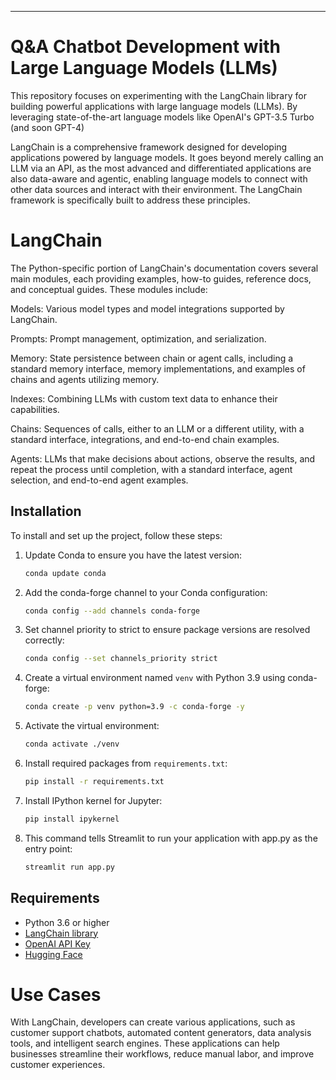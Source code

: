 ---

# Q&A Chatbot Development with Large Language Models (LLMs)
This repository focuses on experimenting with the LangChain library for building powerful applications with large language models (LLMs). By leveraging state-of-the-art language models like OpenAI's GPT-3.5 Turbo (and soon GPT-4)

LangChain is a comprehensive framework designed for developing applications powered by language models. It goes beyond merely calling an LLM via an API, as the most advanced and differentiated applications are also data-aware and agentic, enabling language models to connect with other data sources and interact with their environment. The LangChain framework is specifically built to address these principles.




# LangChain
The Python-specific portion of LangChain's documentation covers several main modules, each providing examples, how-to guides, reference docs, and conceptual guides. These modules include:

Models: Various model types and model integrations supported by LangChain.

Prompts: Prompt management, optimization, and serialization.

Memory: State persistence between chain or agent calls, including a standard memory interface, memory implementations, and examples of chains and agents utilizing memory.

Indexes: Combining LLMs with custom text data to enhance their capabilities.

Chains: Sequences of calls, either to an LLM or a different utility, with a standard interface, integrations, and end-to-end chain examples.

Agents: LLMs that make decisions about actions, observe the results, and repeat the process until completion, with a standard interface, agent selection, and end-to-end agent examples.

## Installation

To install and set up the project, follow these steps:

1. Update Conda to ensure you have the latest version:
    ```bash
    conda update conda
    ```

2. Add the conda-forge channel to your Conda configuration:
    ```bash
    conda config --add channels conda-forge
    ```

3. Set channel priority to strict to ensure package versions are resolved correctly:
    ```bash
    conda config --set channels_priority strict
    ```

4. Create a virtual environment named `venv` with Python 3.9 using conda-forge:
    ```bash
    conda create -p venv python=3.9 -c conda-forge -y
    ```

5. Activate the virtual environment:
    ```bash
    conda activate ./venv
    ```

6. Install required packages from `requirements.txt`:
    ```bash
    pip install -r requirements.txt
    ```

7. Install IPython kernel for Jupyter:
    ```bash
    pip install ipykernel
    ```
8. This command tells Streamlit to run your application with app.py as the entry point:
   ```bash
   streamlit run app.py
   ```


## Requirements

- Python 3.6 or higher
- [LangChain library](https://python.langchain.com/v0.1/docs/get_started/introduction/)
- [OpenAI API Key](https://openai.com/index/openai-api/)
- [Hugging Face](https://huggingface.co/)

# Use Cases
With LangChain, developers can create various applications, such as customer support chatbots, automated content generators, data analysis tools, and intelligent search engines. These applications can help businesses streamline their workflows, reduce manual labor, and improve customer experiences.

